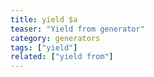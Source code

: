 ```yaml
---
title: yield $a
teaser: "Yield from generator"
category: generators
tags: ["yield"]
related: ["yield from"]
---
```

